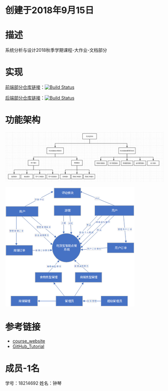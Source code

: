 # 创建于2018年9月15日

# 描述

系统分析与设计2018秋季学期课程-大作业-文档部分

# 实现

[前端部分仓库链接](https://github.com/sa-2018-fall/sa-fe)：[![Build Status](https://travis-ci.org/sa-2018-fall/sa-fe.svg?branch=master)](https://travis-ci.org/sa-2018-fall/sa-fe)

[后端部分仓库链接](https://github.com/sa-2018-fall/sa-be)：[![Build Status](https://travis-ci.org/sa-2018-fall/sa-be.svg?branch=master)](https://travis-ci.org/sa-2018-fall/sa-be)

# 功能架构

![](assets/reports/gongneng.png)

![](assets/reports/cengsheji.png)

# 参考链接
- [course_website]( http://ss.sysu.edu.cn/~pml/se305/x_Team_ticket.html)
- [GitHub_Tutorial](http://www.liaoxuefeng.com/wiki/0013739516305929606dd18361248578c67b8067c8c017b000)

# 成员-1名
学号：18214692
姓名：钟琴
